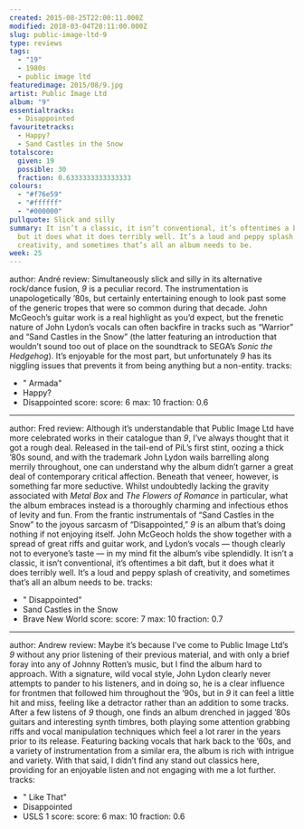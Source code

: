 ```yaml
---
created: 2015-08-25T22:00:11.000Z
modified: 2018-03-04T20:11:00.000Z
slug: public-image-ltd-9
type: reviews
tags:
  - "19"
  - 1980s
  - public image ltd
featuredimage: 2015/08/9.jpg
artist: Public Image Ltd
album: "9"
essentialtracks:
  - Disappointed
favouritetracks:
  - Happy?
  - Sand Castles in the Snow
totalscore:
  given: 19
  possible: 30
  fraction: 0.6333333333333333
colours:
  - "#f76e59"
  - "#ffffff"
  - "#000000"
pullquote: Slick and silly
summary: It isn’t a classic, it isn’t conventional, it’s oftentimes a bit daft,
  but it does what it does terribly well. It’s a loud and peppy splash of
  creativity, and sometimes that’s all an album needs to be.
week: 25
---
```

author: André
review: Simultaneously slick and silly in its alternative rock/dance fusion, *9*
  is a peculiar record. The instrumentation is unapologetically ’80s, but
  certainly entertaining enough to look past some of the generic tropes that
  were so common during that decade. John McGeoch’s guitar work is a real
  highlight as you’d expect, but the frenetic nature of John Lydon’s vocals can
  often backfire in tracks such as “Warrior” and “Sand Castles in the Snow” (the
  latter featuring an introduction that wouldn’t sound too out of place on the
  soundtrack to SEGA’s *Sonic the Hedgehog*). It’s enjoyable for the most part,
  but unfortunately *9* has its niggling issues that prevents it from being
  anything but a non-entity.
tracks:
  - " Armada"
  - ­Happy?
  - ­Disappointed
score:
  score: 6
  max: 10
  fraction: 0.6
---
author: Fred
review: Although it’s understandable that Public Image Ltd have more celebrated
  works in their catalogue than *9*, I’ve always thought that it got a rough
  deal. Released in the tail-end of PiL’s first stint, oozing a thick ’80s
  sound, and with the trademark John Lydon wails barrelling along merrily
  throughout, one can understand why the album didn’t garner a great deal of
  contemporary critical affection. Beneath that veneer, however, is something
  far more seductive. Whilst undoubtedly lacking the gravity associated with
  *Metal Box* and *The Flowers of Romance* in particular, what the album
  embraces instead is a thoroughly charming and infectious ethos of levity and
  fun. From the frantic instrumentals of “Sand Castles in the Snow” to the
  joyous sarcasm of “Disappointed,” *9* is an album that’s doing nothing if not
  enjoying itself. John McGeoch holds the show together with a spread of great
  riffs and guitar work, and Lydon’s vocals — though clearly not to everyone’s
  taste — in my mind fit the album’s vibe splendidly. It isn’t a classic, it
  isn’t conventional, it’s oftentimes a bit daft, but it does what it does
  terribly well. It’s a loud and peppy splash of creativity, and sometimes
  that’s all an album needs to be.
tracks:
  - " Disappointed"
  - ­Sand Castles in the Snow
  - ­Brave New World
score:
  score: 7
  max: 10
  fraction: 0.7
---
author: Andrew
review: Maybe it’s because I’ve come to Public Image Ltd’s *9* without any prior
  listening of their previous material, and with only a brief foray into any of
  Johnny Rotten’s music, but I find the album hard to approach. With a
  signature, wild vocal style, John Lydon clearly never attempts to pander to
  his listeners, and in doing so, he is a clear influence for frontmen that
  followed him throughout the ’90s, but in *9* it can feel a little hit and
  miss, feeling like a detractor rather than an addition to some tracks. After a
  few listens of *9* though, one finds an album drenched in jagged ’80s guitars
  and interesting synth timbres, both playing some attention grabbing riffs and
  vocal manipulation techniques which feel a lot rarer in the years prior to its
  release. Featuring backing vocals that hark back to the ’60s, and a variety of
  instrumentation from a similar era, the album is rich with intrigue and
  variety. With that said, I didn’t find any stand out classics here, providing
  for an enjoyable listen and not engaging with me a lot further.
tracks:
  - " Like That"
  - ­Disappointed
  - ­USLS 1
score:
  score: 6
  max: 10
  fraction: 0.6
